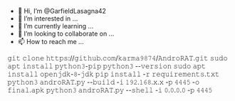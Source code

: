 - 👋 Hi, I’m @GarfieldLasagna42
- 👀 I’m interested in ...
- 🌱 I’m currently learning ...
- 💞️ I’m looking to collaborate on ...
- 📫 How to reach me ...

<!---
GarfieldLasagna42/GarfieldLasagna42 is a ✨ special ✨ repository because its `README.md` (this file) appears on your GitHub profile.
You can click the Preview link to take a look at your changes.
--->
𝚐𝚒𝚝 𝚌𝚕𝚘𝚗𝚎 𝚑𝚝𝚝𝚙𝚜://𝚐𝚒𝚝𝚑𝚞𝚋.𝚌𝚘𝚖/𝚔𝚊𝚛𝚖𝚊𝟿𝟾𝟽𝟺/𝙰𝚗𝚍𝚛𝚘𝚁𝙰𝚃.𝚐𝚒𝚝
𝚜𝚞𝚍𝚘 𝚊𝚙𝚝 𝚒𝚗𝚜𝚝𝚊𝚕𝚕 𝚙𝚢𝚝𝚑𝚘𝚗𝟹-𝚙𝚒𝚙
𝚙𝚢𝚝𝚑𝚘𝚗𝟹 --𝚟𝚎𝚛𝚜𝚒𝚘𝚗
𝚜𝚞𝚍𝚘 𝚊𝚙𝚝 𝚒𝚗𝚜𝚝𝚊𝚕𝚕 𝚘𝚙𝚎𝚗𝚓𝚍𝚔-𝟾-𝚓𝚍𝚔
𝚙𝚒𝚙 𝚒𝚗𝚜𝚝𝚊𝚕𝚕 -𝚛 𝚛𝚎𝚚𝚞𝚒𝚛𝚎𝚖𝚎𝚗𝚝𝚜.𝚝𝚡𝚝
𝚙𝚢𝚝𝚑𝚘𝚗𝟹 𝚊𝚗𝚍𝚛𝚘𝚁𝙰𝚃.𝚙𝚢 --𝚋𝚞𝚒𝚕𝚍 -𝚒 𝟷𝟿𝟸.𝟷𝟼𝟾.𝚡.𝚡 -𝚙 𝟺𝟺𝟺𝟻 -𝚘 𝚏𝚒𝚗𝚊𝚕.𝚊𝚙𝚔
𝚙𝚢𝚝𝚑𝚘𝚗𝟹 𝚊𝚗𝚍𝚛𝚘𝚁𝙰𝚃.𝚙𝚢 --𝚜𝚑𝚎𝚕𝚕 -𝚒 𝟶.𝟶.𝟶.𝟶 -𝚙 𝟺𝟺𝟺𝟻
